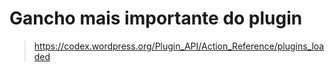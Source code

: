 # Gancho mais importante do plugin
> https://codex.wordpress.org/Plugin_API/Action_Reference/plugins_loaded

